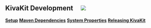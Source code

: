 ## KivaKit Development &nbsp; &nbsp; ![](../images/toolbox-32.png)

[**Setup**](setup.md)
[**Maven Dependencies**](maven-dependencies.md)
[**System Properties**](system-properties.md)
[**Releasing KivaKit**](releasing.md)
